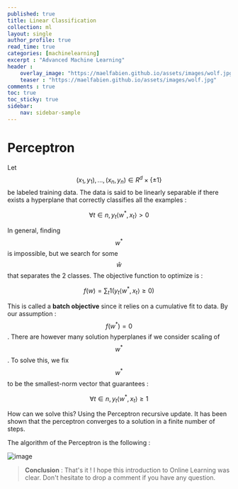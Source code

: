 ```yaml
---
published: true
title: Linear Classification
collection: ml
layout: single
author_profile: true
read_time: true
categories: [machinelearning]
excerpt : "Advanced Machine Learning"
header :
    overlay_image: "https://maelfabien.github.io/assets/images/wolf.jpg"
    teaser : "https://maelfabien.github.io/assets/images/wolf.jpg"
comments : true
toc: true
toc_sticky: true
sidebar:
    nav: sidebar-sample
---
```


<script type="text/javascript" async
    src="https://cdn.mathjax.org/mathjax/latest/MathJax.js?config=TeX-MML-AM_CHTML">
</script>

# Perceptron

Let $$ (x_1, y_1), ..., (x_n, y_n) \in R^d \times \{ ±1 \} $$ be labeled training data. The data is said to be linearly separable if there exists a hyperplane that correctly classifies all the examples :

$$ \forall t \in n, y_t \langle w^*, x_t \rangle > 0 $$

In general, finding $$ w^* $$ is impossible, but we search for some $$ \hat{w} $$ that separates the 2 classes. The objective function to optimize is :

$$ f(w) = \sum_t 1(y_t \langle w^*, x_t \rangle ≥ 0) $$

This is called a **batch objective** since it relies on a cumulative fit to data. By our assumption : $$ f(w^*) = 0 $$. There are however many solution hyperplanes if we consider scaling of $$ w^* $$. To solve this, we fix  $$ w^* $$ to be the smallest-norm vector that guarantees :

$$ \forall t \in n, y_t \langle w^*, x_t \rangle ≥ 1 $$

How can we solve this? Using the Perceptron recursive update. It has been shown that the perceptron converges to a solution in a finite number of steps.

The algorithm of the Perceptron is the following :





![image](https://maelfabien.github.io/assets/images/map_d3.jpg)


> **Conclusion** : That's it ! I hope this introduction to Online Learning was clear. Don't hesitate to drop a comment if you have any question.